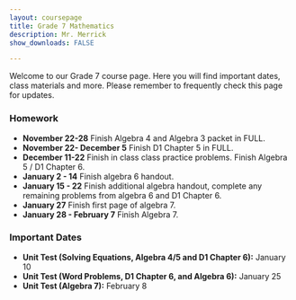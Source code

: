 ```yaml
---
layout: coursepage
title: Grade 7 Mathematics
description: Mr. Merrick 
show_downloads: FALSE

---
```


<!--- ### MATH 20-1 SECTION  ### --->
Welcome to our Grade 7 course page. Here you will find important dates, class materials and more. Please remember to frequently check this page for updates. 

<!--- To access the schoology page use this code: HRGC-TB6H-K38HK. ---> 

### Homework
* **November 22-28** Finish Algebra 4 and Algebra 3 packet in FULL.
* **November 22- December 5** Finish D1 Chapter 5 in FULL.
* **December 11-22** Finish in class class practice problems. Finish Algebra 5 / D1 Chapter 6.
* **January 2 - 14** Finish algebra 6 handout.
* **January 15 - 22** Finish additional algebra handout, complete any remaining problems from algebra 6 and D1 Chapter 6. 
* **January 27** Finish first page of algebra 7.
* **January 28 - February 7** Finish Algebra 7.
<!--- * **February 8 - February 13** D1 Chapter 12.1, 12.2 --->
  
### Important Dates 
* **Unit Test (Solving Equations, Algebra 4/5 and D1 Chapter 6):** January 10
* **Unit Test (Word Problems, D1 Chapter 6, and Algebra 6):** January 25
* **Unit Test (Algebra 7):** February 8 


  




